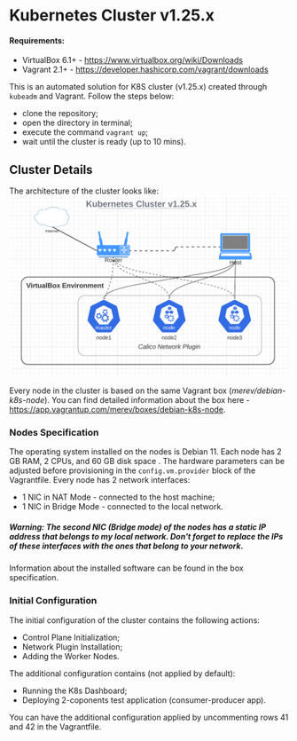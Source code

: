 # Kubernetes Cluster v1.25.x
#### Requirements:

 - VirtualBox 6.1+  -  https://www.virtualbox.org/wiki/Downloads 
 - Vagrant 2.1+  -  https://developer.hashicorp.com/vagrant/downloads

This is an automated solution for K8S cluster (v1.25.x) created through `kubeadm` and Vagrant. Follow the steps below:
 - clone the repository; 
 - open the directory in terminal;
 - execute the command `vagrant up`;
 - wait until the cluster is ready (up to 10 mins).

## Cluster Details
The architecture of the cluster looks like:
![general setup](cluster-architecture.png)

Every node in the cluster is based on the same Vagrant box (*merev/debian-k8s-node*). You can find detailed information about the box here - https://app.vagrantup.com/merev/boxes/debian-k8s-node.
### Nodes Specification
The operating system installed on the nodes is Debian 11. Each node has 2 GB RAM, 2 CPUs, and 60 GB disk space . The hardware parameters can be adjusted before provisioning in the `config.vm.provider` block of the Vagrantfile. Every node has 2 network interfaces:
 - 1 NIC in NAT Mode - connected to the host machine;
 - 1 NIC in Bridge Mode - connected to the local network.

##### Warning: The second NIC (Bridge mode) of the nodes has a static IP address that belongs to my local network. Don't forget to replace the IPs of these interfaces with the ones that belong to your network.
Information about the installed software can be found in the box specification.

### Initial Configuration
The initial configuration of the cluster contains the following actions:
 - Control Plane Initialization;
 - Network Plugin Installation; 
 - Adding the Worker Nodes.

The additional configuration contains (not applied by default):
 - Running the K8s Dashboard;
 - Deploying 2-coponents test application (consumer-producer app).

You can have the additional configuration applied by uncommenting rows 41 and 42 in the Vagrantfile.